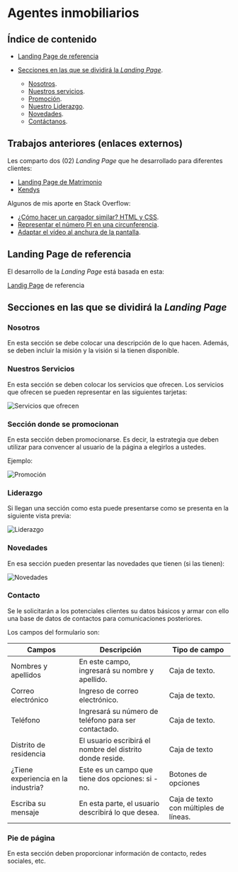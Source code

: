 # Agentes inmobiliarios

## Índice de contenido

- [Landing Page de referencia][referencia]

- [Secciones en las que se dividirá la _Landing Page_][secciones].

    - [Nosotros][seccion-nosotros].
    - [Nuestros servicios][seccion-servicios].
    - [Promoción][seccion-promocion].
    - [Nuestro Liderazgo][seccion-liderazgo].
    - [Novedades][seccion-novedades].
    - [Contáctanos][seccion-contacto].

## Trabajos anteriores (enlaces externos)

Les comparto dos (02) _Landing Page_ que he desarrollado para diferentes clientes:

- [Landing Page de Matrimonio][matrimonio]
- [Kendys][kendys]

Algunos de mis aporte en Stack Overflow:

- [¿Cómo hacer un cargador similar? HTML y CSS][animacion].
- [Representar el número PI en una circunferencia][numero-pi].
- [Adaptar el vídeo al anchura de la pantalla][adaptar-video].



## Landing Page de referencia

El desarrollo de la _Landing Page_ está basada en esta:

[Landig Page][landing] de referencia

## Secciones en las que se dividirá la _Landing Page_

### Nosotros

En esta sección se debe colocar una descripción de lo que hacen. Además, se deben incluir la misión y la visión si la tienen disponible.

### Nuestros Servicios

En esta sección se deben colocar los servicios que ofrecen. Los servicios que ofrecen se pueden representar en las siguientes tarjetas:

![Servicios que ofrecen][servicios]


### Sección donde se promocionan

En esta sección deben promocionarse. Es decir, la estrategia que deben utilizar para convencer al usuario de la página a elegirlos a ustedes.

Ejemplo:

![Promoción][promocion]

### Liderazgo

Si llegan una sección como esta puede presentarse como se presenta en la siguiente vista previa:

![Liderazgo][liderazgo]

### Novedades

En esa sección pueden presentar las novedades que tienen (si las tienen):

![Novedades][novedades]

### Contacto

Se le solicitarán a los potenciales clientes su datos básicos y armar con ello una base de datos de contactos para comunicaciones posteriores.

Los campos del formulario son:

| Campos | Descripción | Tipo de campo
| - | - | - | 
Nombres y apellidos | En este campo, ingresará su nombre y apellido. | Caja de texto.
| Correo electrónico | Ingreso de correo electrónico. | Caja de texto.
| Teléfono | Ingresará su número de teléfono para ser contactado. | Caja de texto.
| Distrito de residencia | El usuario escribirá el nombre del distrito donde reside. | Caja de texto
| ¿Tiene experiencia en la industria? | Este es un campo que tiene dos opciones: si - no. | Botones de opciones
| Escriba su mensaje | En esta parte, el usuario describirá lo que desea. | Caja de texto con múltiples de líneas.


### Pie de página

En esta sección deben proporcionar información de contacto, redes sociales, etc.

<!-- Enlaes -->

[landing]: https://kwba.com.ar/ "Landing Page de referencia"

<!-- Imágenes -->
[servicios]: https://i.ibb.co/ZYFWgGR/imagen.png "Ejemplo de nuestros servicios"

[promocion]: https://i.ibb.co/0Z9QYxS/imagen.png "Ejemplo de una sección donde se promocionan"

[liderazgo]: https://i.ibb.co/K0g0mSz/imagen.png "Ejemplo de cómo presentarse"

[novedades]: https://i.ibb.co/0F5QCJL/imagen.png "Vista previa de novedades"

<!-- Índice de contenido -->
[agentes-inmobiliarios]: #agentes-inmobiliarios "Agentes inmobiliarios"


[referencia]: ##landing-page-de-referencia "Página Web de referencia"

[secciones]: #secciones-en-las-que-se-dividir%C3%A1-la-landing-page "Secciones en las que se dividirá la página"

[seccion-nosotros]: #nosotros "Nosotros"

[seccion-servicios]: #nuestros-servicios "Nuestros servicios"

[seccion-promocion]: #secci%C3%B3n-donde-se-promocionan "Sección de se deben promocionar"

[seccion-liderazgo]: #liderazgo "Liderazgo"

[seccion-novedades]: #novedades "Novedades"

[seccion-contacto]: #contacto "Contáctanos"

<!-- Sitio Web externos -->
[matrimonio]: https://dlunamontilla.github.io/ism-1/ "Página de matrimonio"

[kendys]: https://dlunamontilla.github.io/kendys-muestra/ "Kendys | Ejemplo"

[animacion]: https://es.stackoverflow.com/questions/329419/c%c3%b3mo-hacer-un-cargador-similar-html-y-css/331211#331211 "¿Cómo hacer un cargador similar? HTML y CSS"

[numero-pi]:https://es.stackoverflow.com/questions/327843/texto-con-letra-cada-vez-m%c3%a1s-peque%c3%b1a/327936#327936 "Representar el número PI en una circunferencia"

[adaptar-video]:https://es.stackoverflow.com/questions/345117/problemas-con-video-css/366035#366035 "Adaptar el vídeo al anchura de la pantalla"